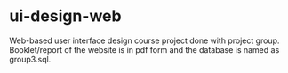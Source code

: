 # ui-design-web
Web-based user interface design course project done with project group. Booklet/report of the website is in pdf form and the database is named as group3.sql.
